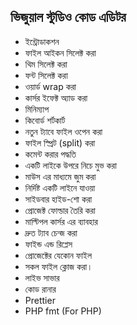 ## ভিজুয়াল স্টুডিও কোড এডিটর

- ইন্ট্রোডাকশন
- ফাইল আইকন সিলেক্ট করা
- থিম সিলেক্ট করা
- ফন্ট সিলেক্ট করা
- ওয়ার্ড wrap করা
- কার্সর ইফেক্ট অ্যাড করা
- মিনিম্যাপ
- কিবোর্ড শর্টকার্ট
- নতুন ট্যাবে ফাইল ওপেন করা
- ফাইল স্প্রিট (split) করা
- কমেন্ট করার পদ্ধতি
- একটি লাইকে উপরে নিচে মুভ করা
- মাউস এর মাধ্যমে জুম করা
- নির্দিষ্ট একটি লাইনে যাওয়া
- সাইডবার হাইড-শো করা
- প্রোজেক্ট ফোল্ডার তৈরি করা
- মাল্টিপল কার্সর এর ব্যাবহার
- দ্রুত ট্যাব চেন্জ করা
- ফাইন্ড এন্ড রিপ্লেস
- প্রোজেক্টের যেকোন ফাইল
- সকল ফাইল ক্লোজ করা।
- লাইভ সাভার
- কোড রানার
- Prettier
- PHP fmt (For PHP)